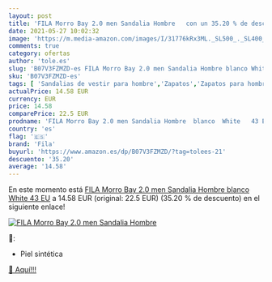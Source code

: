 ```yaml
---
layout: post
title: 'FILA Morro Bay 2.0 men Sandalia Hombre   con un 35.20 % de descuento'
date: 2021-05-27 10:02:32
image: 'https://m.media-amazon.com/images/I/31776kRx3ML._SL500_._SL400_.jpg'
comments: true
category: ofertas
author: 'tole.es'
slug: 'B07V3FZMZD-es FILA Morro Bay 2.0 men Sandalia Hombre blanco White 43 EU'
sku: 'B07V3FZMZD-es'
tags: [ 'Sandalias de vestir para hombre','Zapatos','Zapatos para hombre','Zapatos y complementos','fila','sandalia', ]
actualPrice: 14.58 EUR
currency: EUR
price: 14.58
comparePrice: 22.5 EUR
prodname: 'FILA Morro Bay 2.0 men Sandalia Hombre  blanco  White   43 EU'
country: 'es'
flag: '🇪🇸'
brand: 'Fila'
buyurl: 'https://www.amazon.es/dp/B07V3FZMZD/?tag=tolees-21'
descuento: '35.20'
average: '14.58'
---
```


En este momento está [FILA Morro Bay 2.0 men Sandalia Hombre  blanco  White   43 EU](https://www.amazon.es/dp/B07V3FZMZD/?tag=tolees-21) a 14.58 EUR (original: 22.5 EUR) (35.20 %  de descuento) en el siguiente enlace!

[![FILA Morro Bay 2.0 men Sandalia Hombre  ](https://m.media-amazon.com/images/I/31776kRx3ML._SL500_._SL400_.jpg)](https://www.amazon.es/dp/B07V3FZMZD/?tag=tolees-21)

🔎:

- Piel sintética

[🛒 Aquí!!!](https://www.amazon.es/dp/B07V3FZMZD/?tag=tolees-21)
